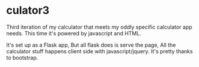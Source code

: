 # culator3
Third iteration of my calculator that meets my oddly specific calculator app needs. This time it's powered by javascript and HTML.

It's set up as a Flask app, But all flask does is serve the page, All the calculator stuff happens client side with javascript/jquery. It's pretty thanks to bootstrap.
